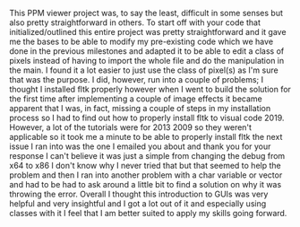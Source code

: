 This PPM viewer project was, to say the least, difficult in some senses but also pretty straightforward in others. To start off with your code that initialized/outlined this entire project was pretty 
straightforward and it gave me the bases to be able to modify my pre-existing code which we have done in the previous milestones and adapted it to be able to edit a class of pixels instead of having to 
import the whole file and do the manipulation in the main. I found it a lot easier to just use the class of pixel(s) as I'm sure that was the purpose. I did, however, run into a couple of problems; 
I thought I installed fltk properly however when I went to build the solution for the first time after implementing a couple of image effects it became apparent that I was, in fact, missing a couple 
of steps in my installation process so I had to find out how to properly install fltk to visual code 2019. However, a lot of the tutorials were for 2013 2009 so they weren't applicable so it took me a 
minute to be able to properly install fltk the next issue I ran into was the one I emailed you about and thank you for your response I can't believe it was just a simple from changing the debug from x64 
to x86 I don't know why I never tried that but that seemed to help the problem and then I ran into another problem with a char variable or vector and had to be had to ask around a little bit to find a 
solution on why it was throwing the error. Overall I thought this introduction to GUIs was very helpful and very insightful and I got a lot out of it and especially using classes with it I feel that I 
am better suited to apply my skills going forward.